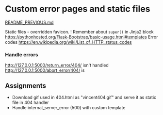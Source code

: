 # Custom error pages and static files
[README_PREVIOUS.md](./README_PREVIOUS.md)

Static files - overridden favicon.
! Remember about `super()` in Jinja2 block https://pythonhosted.org/Flask-Bootstrap/basic-usage.html#templates
Error codes https://en.wikipedia.org/wiki/List_of_HTTP_status_codes

### Handle errors
http://127.0.0.1:5000/return_error/404/ isn't handled
http://127.0.0.1:5000/abort_error/404/ is

## Assignments
* Download gif used in 404.html as "vincent404.gif" and serve it as static file in 404 handler
* Handle internal_server_error (500) with custom template
